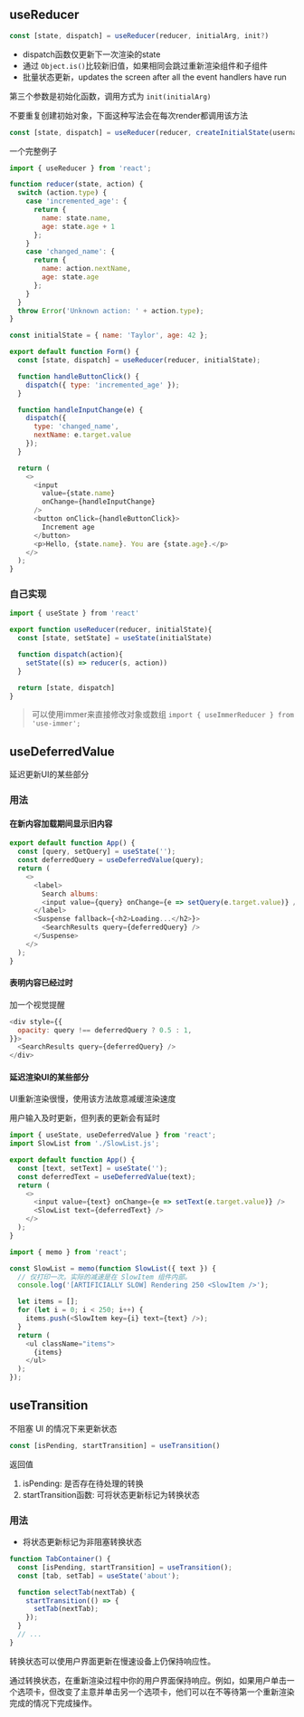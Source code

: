 
## useReducer

```javascript
const [state, dispatch] = useReducer(reducer, initialArg, init?)
```

- dispatch函数仅更新下一次渲染的state
- 通过 ```Object.is()```比较新旧值，如果相同会跳过重新渲染组件和子组件
- 批量状态更新，updates the screen after all the event handlers have run

第三个参数是初始化函数，调用方式为 ```init(initialArg)```

不要重复创建初始对象，下面这种写法会在每次render都调用该方法

```javascript
const [state, dispatch] = useReducer(reducer, createInitialState(username));
```

一个完整例子

```javascript
import { useReducer } from 'react';

function reducer(state, action) {
  switch (action.type) {
    case 'incremented_age': {
      return {
        name: state.name,
        age: state.age + 1
      };
    }
    case 'changed_name': {
      return {
        name: action.nextName,
        age: state.age
      };
    }
  }
  throw Error('Unknown action: ' + action.type);
}

const initialState = { name: 'Taylor', age: 42 };

export default function Form() {
  const [state, dispatch] = useReducer(reducer, initialState);

  function handleButtonClick() {
    dispatch({ type: 'incremented_age' });
  }

  function handleInputChange(e) {
    dispatch({
      type: 'changed_name',
      nextName: e.target.value
    }); 
  }

  return (
    <>
      <input
        value={state.name}
        onChange={handleInputChange}
      />
      <button onClick={handleButtonClick}>
        Increment age
      </button>
      <p>Hello, {state.name}. You are {state.age}.</p>
    </>
  );
}

```

### 自己实现

```javascript
import { useState } from 'react'

export function useReducer(reducer, initialState){
  const [state, setState] = useState(initialState)

  function dispatch(action){
    setState((s) => reducer(s, action))
  }

  return [state, dispatch]
}
```

> 可以使用immer来直接修改对象或数组
> ```import { useImmerReducer } from 'use-immer';```

## useDeferredValue

延迟更新UI的某些部分

### 用法

#### 在新内容加载期间显示旧内容

```javascript
export default function App() {
  const [query, setQuery] = useState('');
  const deferredQuery = useDeferredValue(query);
  return (
    <>
      <label>
        Search albums:
        <input value={query} onChange={e => setQuery(e.target.value)} />
      </label>
      <Suspense fallback={<h2>Loading...</h2>}>
        <SearchResults query={deferredQuery} />
      </Suspense>
    </>
  );
}
```

#### 表明内容已经过时

加一个视觉提醒

```javascript
<div style={{
  opacity: query !== deferredQuery ? 0.5 : 1,
}}>
  <SearchResults query={deferredQuery} />
</div>
```

#### 延迟渲染UI的某些部分

UI重新渲染很慢，使用该方法故意减缓渲染速度

用户输入及时更新，但列表的更新会有延时

```javascript
import { useState, useDeferredValue } from 'react';
import SlowList from './SlowList.js';

export default function App() {
  const [text, setText] = useState('');
  const deferredText = useDeferredValue(text);
  return (
    <>
      <input value={text} onChange={e => setText(e.target.value)} />
      <SlowList text={deferredText} />
    </>
  );
}

import { memo } from 'react';

const SlowList = memo(function SlowList({ text }) {
  // 仅打印一次。实际的减速是在 SlowItem 组件内部。
  console.log('[ARTIFICIALLY SLOW] Rendering 250 <SlowItem />');

  let items = [];
  for (let i = 0; i < 250; i++) {
    items.push(<SlowItem key={i} text={text} />);
  }
  return (
    <ul className="items">
      {items}
    </ul>
  );
});
```

## useTransition

不阻塞 UI 的情况下来更新状态

```javascript
const [isPending, startTransition] = useTransition()
```

返回值

1. isPending: 是否存在待处理的转换
2. startTransition函数: 可将状态更新标记为转换状态

### 用法

- 将状态更新标记为非阻塞转换状态

```javascript
function TabContainer() {
  const [isPending, startTransition] = useTransition();
  const [tab, setTab] = useState('about');

  function selectTab(nextTab) {
    startTransition(() => {
      setTab(nextTab);
    });
  }
  // ...
}
```

转换状态可以使用户界面更新在慢速设备上仍保持响应性。

通过转换状态，在重新渲染过程中你的用户界面保持响应。例如，如果用户单击一个选项卡，但改变了主意并单击另一个选项卡，他们可以在不等待第一个重新渲染完成的情况下完成操作。
